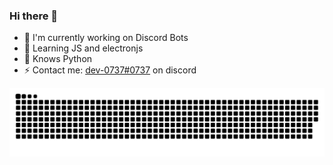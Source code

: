 ### Hi there 👋

- 🔭 I'm currently working on Discord Bots 
- 🌱 Learning JS and electronjs
- 🧠 Knows Python
- ⚡ Contact me: [dev-0737#0737](https://discord.com/users/736482645931720765) on discord


![snake gif](https://github.com/dev-737/dev-737/blob/output/github-contribution-grid-snake.svg)
<!--
**dev-737/dev-737** is a ✨ _special_ ✨ repository because its `README.md` (this file) appears on your GitHub profile.

Here are some ideas to get you started:

- 🔭 I’m currently working on ...
- 🌱 I’m currently learning ...
- 👯 I’m looking to collaborate on ...
- 🤔 I’m looking for help with ...
- 💬 Ask me about ...
- 📫 How to reach me: ...
- 😄 Pronouns: ...
- ⚡ Fun fact: ...
-->
